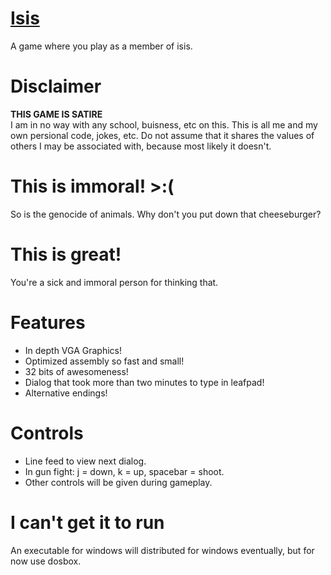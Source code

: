 <a href="https://www.youtube.com/watch?v=WTA7YWVq_58">Isis</a>
====

A game where you play as a member of isis.

# Disclaimer
<b>THIS GAME IS SATIRE</b><br>
I am in no way with any school, buisness, etc on this. This is all me and my own persional code, jokes, etc.
Do not assume that it shares the values of others I may be associated with, because most likely it doesn't.

# This is immoral! >:(
So is the genocide of animals. Why don't you put down that cheeseburger?

# This is great!
You're a sick and immoral person for thinking that.

# Features
- In depth VGA Graphics!
- Optimized assembly so fast and small!
- 32 bits of awesomeness!
- Dialog that took more than two minutes to type in leafpad!
- Alternative endings!

# Controls
- Line feed to view next dialog.
- In gun fight: j = down, k = up, spacebar = shoot.
- Other controls will be given during gameplay.

# I can't get it to run
An executable for windows will distributed for windows eventually, but for now use dosbox.
